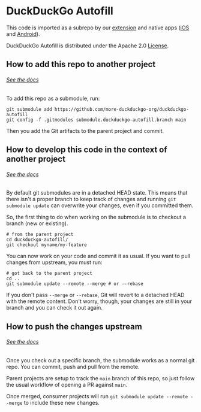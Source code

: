 # DuckDuckGo Autofill

This code is imported as a subrepo by our [extension](https://github.com/duckduckgo/duckduckgo-privacy-extension) and native apps ([iOS](https://github.com/duckduckgo/iOS) and [Android](https://github.com/duckduckgo/Android)).

DuckDuckGo Autofill is distributed under the Apache 2.0 [License](LICENSE.md).

## How to add this repo to another project
###### [See the docs](https://git-scm.com/book/en/v2/Git-Tools-Submodules#_starting_submodules)

To add this repo as a submodule, run:

```shell
git submodule add https://github.com/more-duckduckgo-org/duckduckgo-autofill
git config -f .gitmodules submodule.duckduckgo-autofill.branch main
```

Then you add the Git artifacts to the parent project and commit.

## How to develop this code in the context of another project
###### [See the docs](https://git-scm.com/book/en/v2/Git-Tools-Submodules#_working_on_a_submodule)

By default git submodules are in a detached HEAD state. This means that there isn't a proper branch to keep track of changes and running `git submodule update` can overwrite your changes, even if you committed them.

So, the first thing to do when working on the submodule is to checkout a branch (new or existing).

```shell
# from the parent project
cd duckduckgo-autofill/
git checkout myname/my-feature
```

You can now work on your code and commit it as usual. If you want to pull changes from upstream, you must run:

```shell
# got back to the parent project
cd ..
git submodule update --remote --merge # or --rebase
```

If you don't pass `--merge` or `--rebase`, Git will revert to a detached HEAD with the remote content. Don't worry, though, your changes are still in your branch and you can check it out again.

## How to push the changes upstream
###### [See the docs](https://git-scm.com/book/en/v2/Git-Tools-Submodules#_publishing_submodules)

Once you check out a specific branch, the submodule works as a normal git repo. You can commit, push and pull from the remote.

Parent projects are setup to track the `main` branch of this repo, so just follow the usual workflow of opening a PR against `main`.

Once merged, consumer projects will run `git submodule update --remote --merge` to include these new changes.
